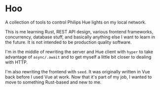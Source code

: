 # Hoo

A collection of tools to control Philips Hue lights on my local network. 

This is me learning Rust, REST API design, various frontend frameworks, concurrency, database stuff, and basically anything else I want to learn in the future. It is not intended to be production quality software. 

I'm in the middle of rewriting the server and Hue client with `hyper` to take advantage of `async/.await` and to get myself a little bit closer to dealing with HTTP.

I'm also rewriting the frontend with `seed`. It was originally written in Vue back before I used Vue at work. Now that it's part of my job, I wanted to move to something Rust-based and new to me.
